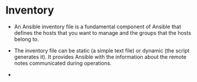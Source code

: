 # Inventory

- An Ansible inventory file is a fundamental component of Ansible that defines the hosts that you want to manage and the groups that the hosts belong to.

- The inventory file can be static (a simple text file) or dynamic (the script generates it). It provides Ansible with the information about the remote notes communicated during operations.

- 

